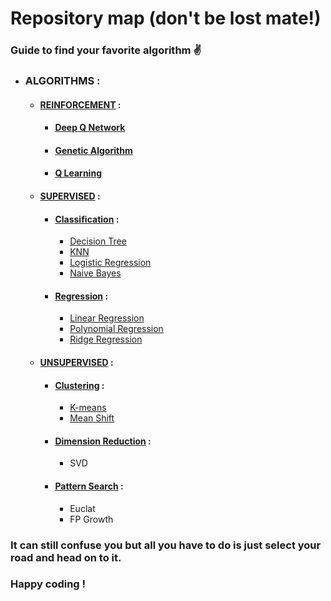 # Repository map (don't be lost mate!)
### Guide to find your favorite algorithm ✌️

- ### ALGORITHMS :
    - #### [REINFORCEMENT](https://github.com/mardavsj/Machine-Learning-Algorithms/tree/main/Algorithms/Reinforcement) :
        - #### [Deep Q Network](https://github.com/mardavsj/Machine-Learning-Algorithms/tree/main/Algorithms/Reinforcement/Deep%20Q%20Network)
        - #### [Genetic Algorithm](https://github.com/mardavsj/Machine-Learning-Algorithms/tree/main/Algorithms/Reinforcement/Genetic%20Algorithm)
        - #### [Q Learning](https://github.com/mardavsj/Machine-Learning-Algorithms/tree/main/Algorithms/Reinforcement/Q%20Learning)
    - #### [SUPERVISED](https://github.com/mardavsj/Machine-Learning-Algorithms/tree/main/Algorithms/Supervised) :
        - #### [Classification](https://github.com/mardavsj/Machine-Learning-Algorithms/tree/main/Algorithms/Supervised/Classification) :
            - [Decision Tree](https://github.com/mardavsj/Machine-Learning-Algorithms/tree/main/Algorithms/Supervised/Classification/decision-tree) 
            - [KNN](https://github.com/mardavsj/Machine-Learning-Algorithms/tree/main/Algorithms/Supervised/Classification/KNN)
            - [Logistic Regression](https://github.com/mardavsj/Machine-Learning-Algorithms/tree/main/Algorithms/Supervised/Classification/logistic-regression)
            - [Naive Bayes](https://github.com/mardavsj/Machine-Learning-Algorithms/tree/main/Algorithms/Supervised/Classification/naive-bayes)
        - #### [Regression](https://github.com/mardavsj/Machine-Learning-Algorithms/tree/main/Algorithms/Supervised/Regression) :
            - [Linear Regression](https://github.com/mardavsj/Machine-Learning-Algorithms/tree/main/Algorithms/Supervised/Regression/linear-regression)
            - [Polynomial Regression](https://github.com/mardavsj/Machine-Learning-Algorithms/tree/main/Algorithms/Supervised/Regression/polynomial-regression)
            - [Ridge Regression](https://github.com/mardavsj/Machine-Learning-Algorithms/tree/main/Algorithms/Supervised/Regression/ridge-regression)
    - #### [UNSUPERVISED](https://github.com/mardavsj/Machine-Learning-Algorithms/tree/main/Algorithms/Unsupervised) :
        - #### [Clustering](https://github.com/mardavsj/Machine-Learning-Algorithms/tree/main/Algorithms/Unsupervised/Clustering) :
            - [K-means](https://github.com/mardavsj/Machine-Learning-Algorithms/tree/main/Algorithms/Unsupervised/Clustering/K-means)
            - [Mean Shift](https://github.com/mardavsj/Machine-Learning-Algorithms/tree/main/Algorithms/Unsupervised/Clustering/Mean%20Shift) 
        - #### [Dimension Reduction](https://github.com/mardavsj/Machine-Learning-Algorithms/tree/main/Algorithms/Unsupervised/Dimension%20Reduction) :
            - SVD
        - #### [Pattern Search](https://github.com/mardavsj/Machine-Learning-Algorithms/tree/main/Algorithms/Unsupervised/Pattern%20Search) :
            - Euclat
            - FP Growth


### It can still confuse you but all you have to do is just select your road and head on to it. 

### Happy coding !
